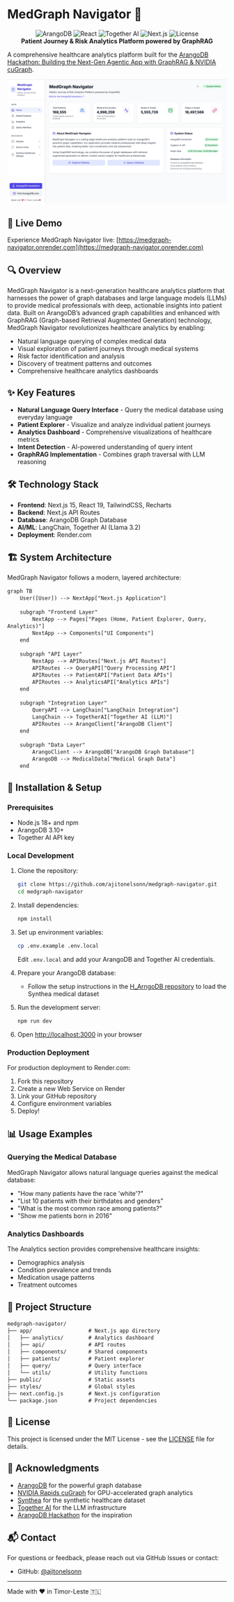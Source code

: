 # MedGraph Navigator 🏥

<div align="center">

<img src="https://img.shields.io/badge/ArangoDB-3.10+-orange.svg" alt="ArangoDB">
<img src="https://img.shields.io/badge/React-19.0-blue?style=flat-square&logo=react" alt="React">
<img src="https://img.shields.io/badge/Together%20AI-Llama%203.3-yellow?style=flat-square" alt="Together AI">

<img src="https://img.shields.io/badge/Next.js-000000?style=flat-square&logo=next.js" alt="Next.js">
<img src="https://img.shields.io/badge/License-MIT-yellow.svg?style=flat-square" alt="License">
  <br>
  <strong>Patient Journey & Risk Analytics Platform powered by GraphRAG</strong>
</div>

A comprehensive healthcare analytics platform built for the [ArangoDB Hackathon: Building the Next-Gen Agentic App with GraphRAG & NVIDIA cuGraph](https://arangodbhackathon.devpost.com/).

[![MedGraph Navigator Demo](/public/ss_home.png)](https://medgraph-navigator.onrender.com)

## 🚀 Live Demo

Experience MedGraph Navigator live: [https://medgraph-navigator.onrender.com](https://medgraph-navigator.onrender.com)

## 🔍 Overview

MedGraph Navigator is a next-generation healthcare analytics platform that harnesses the power of graph databases and large language models (LLMs) to provide medical professionals with deep, actionable insights into patient data. Built on ArangoDB’s advanced graph capabilities and enhanced with GraphRAG (Graph-based Retrieval Augmented Generation) technology, MedGraph Navigator revolutionizes healthcare analytics by enabling:

- Natural language querying of complex medical data
- Visual exploration of patient journeys through medical systems
- Risk factor identification and analysis
- Discovery of treatment patterns and outcomes
- Comprehensive healthcare analytics dashboards

## ✨ Key Features

- **Natural Language Query Interface** - Query the medical database using everyday language
- **Patient Explorer** - Visualize and analyze individual patient journeys
- **Analytics Dashboard** - Comprehensive visualizations of healthcare metrics
- **Intent Detection** - AI-powered understanding of query intent
- **GraphRAG Implementation** - Combines graph traversal with LLM reasoning

## 🛠️ Technology Stack

- **Frontend**: Next.js 15, React 19, TailwindCSS, Recharts
- **Backend**: Next.js API Routes
- **Database**: ArangoDB Graph Database
- **AI/ML**: LangChain, Together AI (Llama 3.2)
- **Deployment**: Render.com

## 🏗️ System Architecture

MedGraph Navigator follows a modern, layered architecture:

```mermaid
graph TB
    User([User]) --> NextApp["Next.js Application"]

    subgraph "Frontend Layer"
        NextApp --> Pages["Pages (Home, Patient Explorer, Query, Analytics)"]
        NextApp --> Components["UI Components"]
    end

    subgraph "API Layer"
        NextApp --> APIRoutes["Next.js API Routes"]
        APIRoutes --> QueryAPI["Query Processing API"]
        APIRoutes --> PatientAPI["Patient Data APIs"]
        APIRoutes --> AnalyticsAPI["Analytics APIs"]
    end

    subgraph "Integration Layer"
        QueryAPI --> LangChain["LangChain Integration"]
        LangChain --> TogetherAI["Together AI (LLM)"]
        APIRoutes --> ArangoClient["ArangoDB Client"]
    end

    subgraph "Data Layer"
        ArangoClient --> ArangoDB["ArangoDB Graph Database"]
        ArangoDB --> MedicalData["Medical Graph Data"]
    end
```

## 🔧 Installation & Setup

### Prerequisites

- Node.js 18+ and npm
- ArangoDB 3.10+
- Together AI API key

### Local Development

1. Clone the repository:

   ```bash
   git clone https://github.com/ajitonelsonn/medgraph-navigator.git
   cd medgraph-navigator
   ```

2. Install dependencies:

   ```bash
   npm install
   ```

3. Set up environment variables:

   ```bash
   cp .env.example .env.local
   ```

   Edit `.env.local` and add your ArangoDB and Together AI credentials.

4. Prepare your ArangoDB database:

   - Follow the setup instructions in the [H_ArngoDB repository](https://github.com/ajitonelsonn/H_ArngoDB) to load the Synthea medical dataset

5. Run the development server:

   ```bash
   npm run dev
   ```

6. Open [http://localhost:3000](http://localhost:3000) in your browser

### Production Deployment

For production deployment to Render.com:

1. Fork this repository
2. Create a new Web Service on Render
3. Link your GitHub repository
4. Configure environment variables
5. Deploy!

## 📊 Usage Examples

### Querying the Medical Database

MedGraph Navigator allows natural language queries against the medical database:

- "How many patients have the race 'white'?"
- "List 10 patients with their birthdates and genders"
- "What is the most common race among patients?"
- "Show me patients born in 2016"

### Analytics Dashboards

The Analytics section provides comprehensive healthcare insights:

- Demographics analysis
- Condition prevalence and trends
- Medication usage patterns
- Treatment outcomes

## 📁 Project Structure

```
medgraph-navigator/
├── app/                  # Next.js app directory
│   ├── analytics/        # Analytics dashboard
│   ├── api/              # API routes
│   ├── components/       # Shared components
│   ├── patients/         # Patient explorer
│   ├── query/            # Query interface
│   └── utils/            # Utility functions
├── public/               # Static assets
├── styles/               # Global styles
├── next.config.js        # Next.js configuration
└── package.json          # Project dependencies
```

## 📄 License

This project is licensed under the MIT License - see the [LICENSE](LICENSE) file for details.

## 👏 Acknowledgments

- [ArangoDB](https://www.arangodb.com/) for the powerful graph database
- [NVIDIA Rapids cuGraph](https://github.com/rapidsai/cugraph) for GPU-accelerated graph analytics
- [Synthea](https://synthea.mitre.org/) for the synthetic healthcare dataset
- [Together AI](https://together.ai/) for the LLM infrastructure
- [ArangoDB Hackathon](https://arangodbhackathon.devpost.com/) for the inspiration

## 📬 Contact

For questions or feedback, please reach out via GitHub Issues or contact:

- GitHub: [@ajitonelsonn](https://github.com/ajitonelsonn)

---

Made with ❤️ in Timor-Leste 🇹🇱
